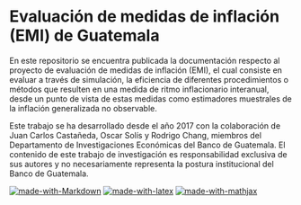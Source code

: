# Evaluación de medidas de inflación (EMI) de Guatemala

En este repositorio se encuentra publicada la documentación respecto al proyecto de evaluación de medidas de inflación (EMI), el cual consiste en evaluar a través de simulación, la eficiencia de diferentes procedimientos o métodos que resulten en una medida de ritmo inflacionario interanual, desde un punto de vista de estas medidas como estimadores muestrales de la inflación generalizada no observable.

Este trabajo se ha desarrollado desde el año 2017 con la colaboración de Juan Carlos Castañeda, Oscar Solís y Rodrigo Chang, miembros del Departamento de Investigaciones Económicas del Banco de Guatemala. El contenido de este trabajo de investigación es responsabilidad exclusiva de sus autores y no necesariamente representa la postura institucional del Banco de Guatemala. 

[![made-with-Markdown](https://img.shields.io/badge/Made%20with-Markdown-1f425f.svg)](http://commonmark.org)
[![made-with-latex](https://img.shields.io/badge/Made%20with-LaTeX-1f425f.svg)](https://www.latex-project.org/)
[![made-with-mathjax](https://img.shields.io/badge/Made%20with-MathJax-1f425f.svg)](https://www.mathjax.org/)